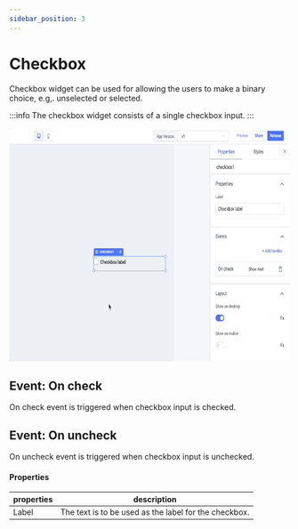 ```yaml
---
sidebar_position: 3
---
```


# Checkbox

Checkbox widget can be used for allowing the users to make a binary choice, e.g,. unselected or selected.

:::info
The checkbox widget consists of a single checkbox input.
:::

<img class="screenshot-full" src="https://github.com/ToolJet/ToolJet/blob/develop/docs/static/img/widgets/checkbox/checkbox.gif" alt="ToolJet - Widget Reference - Checkbox" height="420"/>

## Event: On check

On check event is triggered when checkbox input is checked.
## Event: On uncheck

On uncheck event is triggered when checkbox input is unchecked.

#### Properties

| properties      | description |
| ----------- | ----------- |
| Label | The text is to be used as the label for the checkbox. |
